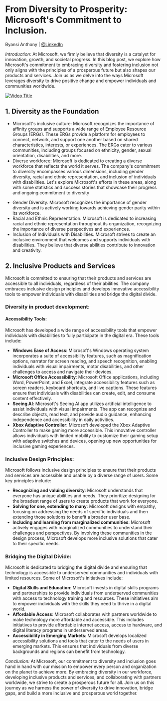 # From Diversity to Prosperity: Microsoft's Commitment to Inclusion.
Byansi Anthony | [@LinkedIn](https://www.linkedin.com/in/byansi-anthony-7a027222a/)

*Introduction:*
At Microsoft, we firmly believe that diversity is a catalyst for innovation, growth, and societal progress. In this blog post, we explore how Microsoft's commitment to embracing diversity and fostering inclusion not only aligns with the principles of a prosperous future but also shapes our products and services. Join us as we delve into the ways Microsoft leverages diversity to drive positive change and empower individuals and communities worldwide.

[![Video Title](https://img.youtube.com/vi/0ToxfLHTgN0/maxresdefault.jpg)](https://www.youtube.com/watch?v=0ToxfLHTgN0)


## 1. Diversity as the Foundation

- Microsoft's inclusive culture: Microsoft recognizes the importance of affinity groups and supports a wide range of Employee Resource Groups (ERGs). These ERGs provide a platform for employees to connect, network, and support one another based on shared characteristics, interests, or experiences. The ERGs cater to various communities, including groups focused on ethnicity, gender, sexual orientation, disabilities, and more.
- Diverse workforce: Microsoft is dedicated to creating a diverse workforce that reflects the world it serves. The company's commitment to diversity encompasses various dimensions, including gender diversity, racial and ethnic representation, and inclusion of individuals with disabilities. Let's explore Microsoft's efforts in these areas, along with some statistics and success stories that showcase their progress and ongoing commitment to diversity

* Gender Diversity. Microsoft recognizes the importance of gender diversity and is actively working towards achieving gender parity within its workforce.
* Racial and Ethnic Representation. Microsoft is dedicated to increasing racial and ethnic representation throughout its organization, recognizing the importance of diverse perspectives and experiences.
* Inclusion of Individuals with Disabilities. Microsoft strives to create an inclusive environment that welcomes and supports individuals with disabilities. They believe that diverse abilities contribute to innovation and creativity.


## 2. Inclusive Products and Services

Microsoft is committed to ensuring that their products and services are accessible to all individuals, regardless of their abilities. The company embraces inclusive design principles and develops innovative accessibility tools to empower individuals with disabilities and bridge the digital divide. 

### Diversity in product development: 

#### Accessibility Tools:

Microsoft has developed a wide range of accessibility tools that empower individuals with disabilities to fully participate in the digital era. These tools include:

- **Windows Ease of Access**: Microsoft's Windows operating system incorporates a suite of accessibility features, such as magnification options, narrator for screen reading, and speech recognition, enabling individuals with visual impairments, motor disabilities, and other challenges to access and navigate their devices.
- **Microsoft Office Accessibility**: Microsoft Office applications, including Word, PowerPoint, and Excel, integrate accessibility features such as screen readers, keyboard shortcuts, and live captions. These features ensure that individuals with disabilities can create, edit, and consume content effectively.
- **Seeing AI**: Microsoft's Seeing AI app utilizes artificial intelligence to assist individuals with visual impairments. The app can recognize and describe objects, read text, and provide audio guidance, enhancing independence and accessibility in daily activities.
- **Xbox Adaptive Controller**: Microsoft developed the Xbox Adaptive Controller to make gaming more accessible. This innovative controller allows individuals with limited mobility to customize their gaming setup with adaptive switches and devices, opening up new opportunities for inclusive gaming experiences.

### Inclusive Design Principles:

Microsoft follows inclusive design principles to ensure that their products and services are accessible and usable by a diverse range of users. Some key principles include:

- **Recognizing and valuing diversity**: Microsoft understands that everyone has unique abilities and needs. They prioritize designing for the broadest range of users to create products that work for everyone.
- **Solving for one, extending to many**: Microsoft designs with empathy, focusing on addressing the needs of specific individuals and then extending those solutions to benefit a broader user base.
- **Including and learning from marginalized communities**: Microsoft actively engages with marginalized communities to understand their challenges and perspectives. By involving these communities in the design process, Microsoft develops more inclusive solutions that cater to their specific needs.

### Bridging the Digital Divide:

Microsoft is dedicated to bridging the digital divide and ensuring that technology is accessible to underserved communities and individuals with limited resources. Some of Microsoft's initiatives include:

- **Digital Skills and Education**: Microsoft invests in digital skills programs and partnerships to provide individuals from underserved communities with access to technology training and resources. These initiatives aim to empower individuals with the skills they need to thrive in a digital world.
- **Affordable Access**: Microsoft collaborates with partners worldwide to make technology more affordable and accessible. This includes initiatives to provide affordable internet access, access to hardware, and digital literacy programs in underserved areas.
- **Accessibility in Emerging Markets**: Microsoft develops localized accessibility solutions and tools that cater to the needs of users in emerging markets. This ensures that individuals from diverse backgrounds and regions can benefit from technology.


*Conclusion:*
At Microsoft, our commitment to diversity and inclusion goes hand in hand with our mission to empower every person and organization on the planet to achieve more. By embracing diversity in our workforce, developing inclusive products and services, and collaborating with partners worldwide, we strive to create a prosperous future for all. Join us on this journey as we harness the power of diversity to drive innovation, bridge gaps, and build a more inclusive and prosperous world together.
